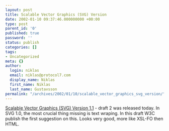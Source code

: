 ```yaml
---
layout: post
title: Scalable Vector Graphics (SVG) Version
date: 2002-01-10 09:37:46.000000000 +00:00
type: post
parent_id: '0'
published: true
password: ''
status: publish
categories: []
tags:
- Uncategorized
meta: {}
author:
  login: niklas
  email: niklas@protocol7.com
  display_name: Niklas
  first_name: Niklas
  last_name: Gustavsson
permalink: "/archives/2002/01/10/scalable_vector_graphics_svg_version/"
---
```

[Scalable Vector Graphics (SVG) Version 1.1](http://www.w3.org/TR/2002/WD-SVG11-20020108/) - draft 2 was released today. In SVG 1.0, the most crucial thing missing is text wraping. In this draft W3C publish the first suggestion on this. Looks very good, more like XSL-FO then HTML.

